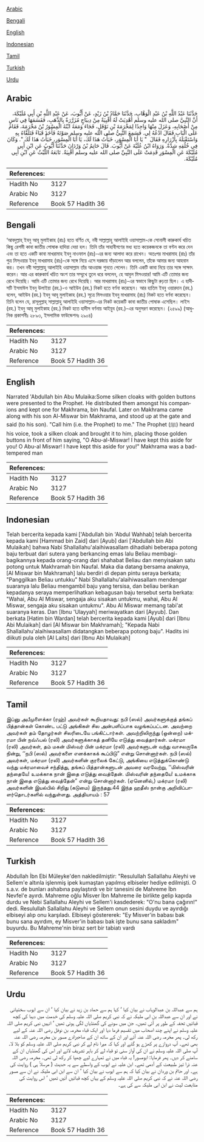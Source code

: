 [Arabic](#arabic)

[Bengali](#bengali)

[English](#english)

[Indonesian](#indonesian)

[Tamil](#tamil)

[Turkish](#turkish)

[Urdu](#urdu)

## Arabic


<div dir="rtl" lang="ar" style={{fontSize:'larger',backgroundColor:'#f8f9fa',padding:20}}>
حَدَّثَنَا عَبْدُ اللَّهِ بْنُ عَبْدِ الْوَهَّابِ، حَدَّثَنَا حَمَّادُ بْنُ زَيْدٍ، عَنْ أَيُّوبَ، عَنْ عَبْدِ اللَّهِ بْنِ أَبِي مُلَيْكَةَ، أَنَّ النَّبِيَّ صلى الله عليه وسلم أُهْدِيَتْ لَهُ أَقْبِيَةٌ مِنْ دِيبَاجٍ مُزَرَّرَةٌ بِالذَّهَبِ، فَقَسَمَهَا فِي نَاسٍ مِنْ أَصْحَابِهِ، وَعَزَلَ مِنْهَا وَاحِدًا لِمَخْرَمَةَ بْنِ نَوْفَلٍ، فَجَاءَ وَمَعَهُ ابْنُهُ الْمِسْوَرُ بْنُ مَخْرَمَةَ، فَقَامَ عَلَى الْبَابِ فَقَالَ ادْعُهُ لِي‏.‏ فَسَمِعَ النَّبِيُّ صلى الله عليه وسلم صَوْتَهُ فَأَخَذَ قَبَاءً فَتَلَقَّاهُ بِهِ وَاسْتَقْبَلَهُ بِأَزْرَارِهِ فَقَالَ ‏ "‏ يَا أَبَا الْمِسْوَرِ، خَبَأْتُ هَذَا لَكَ، يَا أَبَا الْمِسْوَرِ، خَبَأْتُ هَذَا لَكَ ‏"‏‏.‏ وَكَانَ فِي خُلُقِهِ شِدَّةٌ‏.‏ وَرَوَاهُ ابْنُ عُلَيَّةَ عَنْ أَيُّوبَ‏.‏ قَالَ حَاتِمُ بْنُ وَرْدَانَ حَدَّثَنَا أَيُّوبُ عَنِ ابْنِ أَبِي مُلَيْكَةَ عَنِ الْمِسْوَرِ قَدِمَتْ عَلَى النَّبِيِّ صلى الله عليه وسلم أَقْبِيَةٌ‏.‏ تَابَعَهُ اللَّيْثُ عَنِ ابْنِ أَبِي مُلَيْكَةَ‏.‏
</div>
<div style={{backgroundColor:'#f8f9fa',padding:20, marginBottom: 10}}><table> <thead> <tr> <th>References:</th> <th></th> </tr> </thead> <tbody><tr><td>Hadith No</td><td>3127</td></tr><tr><td>Arabic No</td><td>3127</td></tr><tr><td>Reference</td><td>Book 57 Hadith 36</td></tr></tbody></table></div>

## Bengali


<div dir="ltr" lang="bn" style={{fontSize:'larger',backgroundColor:'#f8f9fa',padding:20}}>
‘আবদুল্লাহ্ ইবনু আবূ মুলাইকাহ (রাঃ) হতে বর্ণিত যে, নবী সাল্লাল্লাহু আলাইহি ওয়াসাল্লাম-কে সোনালী কারুকার্য খচিত কিছু রেশমী কাবা জাতীয় পোষাক হাদিয়া দেয়া হল। তিনি তাঁর সাহাবীগণের মধ্য হতে কয়েকজনকে তা বণ্টন করে দেন এবং তা হতে একটি কাবা মাখরামাহ ইবনু নাওফাল (রাঃ)-এর জন্য আলাদা করে রাখেন। অতঃপর মাখরামাহ (রাঃ) তাঁর পুত্র মিস্ওয়ার ইবনু মাখরামাহ (রাঃ)-কে সঙ্গে নিয়ে এসে দরজায় দাঁড়ালেন আর বললেন, তাঁকে আমার জন্য আহবান কর। তখন নবী সাল্লাল্লাহু আলাইহি ওয়াসাল্লাম তাঁর আওয়াজ শুনতে পেলেন। তিনি একটি কাবা নিয়ে তার সঙ্গে সাক্ষাৎ করেন। আর এর কারুকার্য খচিত অংশ তার সম্মুখে তুলে ধরে বললেন, হে আবুল মিসওয়ার! আমি এটি তোমার জন্য রেখে দিয়েছি। আমি এটি তোমার জন্য রেখে দিয়েছি। আর মাখরামাহ (রাঃ)-এর স্বভাবে কিছুটা রুঢ়তা ছিল। এ হাদীসটি ইসমাঈল ইবনু উলাইয়া (রহ.)-ও আইউব (রহ.) নিকট হতে বর্ণনা করেছেন। আর হাতিম ইবনু ওয়ারদান (রহ.) বলেন, আইউব (রহ.) ইবনু আবূ মুলাইকাহ (রহ.) সূত্রে মিসওয়ার ইবনু মাখরামাহ (রাঃ) নিকট হতে বর্ণনা করেছেন। তিনি বলেন যে, রাসূলূল্লাহ্ সাল্লাল্লাহু আলাইহি ওয়াসাল্লাম-এর নিকট কয়েকটি কাবা জাতীয় পোষাক এসেছিল। লাইস (রহ.) ইবনু আবূ মুলাইকাহ (রহ.) নিকট হতে হাদীস বর্ণনায় আইয়ুব (রহ.)-এর অনুসরণ করেছেন। (২৫৯৯) (আধুনিক প্রকাশনীঃ ২৮৯৩, ইসলামিক ফাউন্ডেশনঃ ২৯০৪)
</div>
<div style={{backgroundColor:'#f8f9fa',padding:20, marginBottom: 10}}><table> <thead> <tr> <th>References:</th> <th></th> </tr> </thead> <tbody><tr><td>Hadith No</td><td>3127</td></tr><tr><td>Arabic No</td><td>3127</td></tr><tr><td>Reference</td><td>Book 57 Hadith 36</td></tr></tbody></table></div>

## English


<div dir="ltr" lang="en" style={{fontSize:'larger',backgroundColor:'#f8f9fa',padding:20}}>
Narrated 'Abdullah bin Abu Mulaika:Some silken cloaks with golden buttons were presented to the Prophet. He distributed them amongst his companions and kept one for Makhrama, bin Naufal. Later on Makhrama came along with his son Al-Miswar bin Makhrama, and stood up at the gate and said (to his son). "Call him (i.e. the Prophet) to me." The Prophet (ﷺ) heard his voice, took a silken cloak and brought it to him, placing those golden buttons in front of him saying, "O Abu-al-Miswar! I have kept this aside for you! O Abu-al Miswar! I have kept this aside for you!" Makhrama was a bad-tempered man
</div>
<div style={{backgroundColor:'#f8f9fa',padding:20, marginBottom: 10}}><table> <thead> <tr> <th>References:</th> <th></th> </tr> </thead> <tbody><tr><td>Hadith No</td><td>3127</td></tr><tr><td>Arabic No</td><td>3127</td></tr><tr><td>Reference</td><td>Book 57 Hadith 36</td></tr></tbody></table></div>

## Indonesian


<div dir="ltr" lang="id" style={{fontSize:'larger',backgroundColor:'#f8f9fa',padding:20}}>
Telah bercerita kepada kami ['Abdullah bin 'Abdul Wahhab] telah bercerita kepada kami [Hammad bin Zaid] dari [Ayub] dari ['Abdullah bin Abi Mulaikah] bahwa Nabi Shallallahu'alaihiwasallam dihadiahi beberapa potong baju terbuat dari sutera yang berkancing emas lalu Beliau membagi-bagikannya kepada orang-orang dari shahabat Beliau dan menyisakan satu potong untuk Makhramah bin Naufal. Maka dia datang bersama anaknya, [Al Miswar bin Makhramah] lalu berdiri di depan pintu seraya berkata; "Panggilkan Beliau untukku" Nabi Shallallahu'alaihiwasallam mendengar suaranya lalu Beliau mengambil baju yang tersisa, dan beliau berikan kepadanya seraya memperlihatkan kebagusan baju tersebut serta berkata: "Wahai, Abu Al Miswar, sengaja aku sisakan untukmu, wahai, Abu Al Miswar, sengaja aku sisakan untukmu". Abu Al Miswar memang tabi'at suaranya keras. Dan [Ibnu 'Ulayyah] meriwayatkan dari [Ayyub]. Dan berkata [Hatim bin Wardan] telah bercerita kepada kami [Ayub] dari [Ibnu Abi Mulaikah] dari [Al Miswar bin Makhramah]; "Kepada Nabi Shallallahu'alaihiwasallam didatangkan beberapa potong baju". Hadits ini diikuti pula oleh [Al Laits] dari [Ibnu Abi Mulaikah]
</div>
<div style={{backgroundColor:'#f8f9fa',padding:20, marginBottom: 10}}><table> <thead> <tr> <th>References:</th> <th></th> </tr> </thead> <tbody><tr><td>Hadith No</td><td>3127</td></tr><tr><td>Arabic No</td><td>3127</td></tr><tr><td>Reference</td><td>Book 57 Hadith 36</td></tr></tbody></table></div>

## Tamil


<div dir="ltr" lang="ta" style={{fontSize:'larger',backgroundColor:'#f8f9fa',padding:20}}>
இப்னு அபீமுளைக்கா (ரஹ்) அவர்கள் கூறியதாவது: நபி (ஸல்) அவர்களுக்குத் தங்கப் பித்தான்கள் கொண்ட பட்டு அங்கிகள் சில அன்பளிப்பாக வழங்கப்பட்டன. அவற்றை அவர்கள் தம் தோழர்கள் சிலரிடையே பங்கிட்டார்கள். அவற்றிலிருந்து (ஒன்றை) மக்ரமா பின் நவ்ஃபல் (ரலி) அவர்களுக்காகத் தனியே எடுத்து வைத்தார்கள். மக்ரமா (ரலி) அவர்கள், தம் மகன் மிஸ்வர் பின் மக்ரமா (ரலி) அவர்களுடன் வந்து வாசலருகே நின்று, ‘‘நபி (ஸல்) அவர்களை எனக்காகக் கூப்பிடு” என்று சொன்னார்கள். நபி (ஸல்) அவர்கள், மக்ரமா (ரலி) அவர்களின் குரலைக் கேட்டு, அங்கியை எடுத்துக்கொண்டு வந்து மக்ரமாவைச் சந்தித்து, தங்கப் பித்தான்களுடன் அவரை வரவேற்று, ‘‘மிஸ்வரின் தந்தையே! உமக்காக நான் இதை எடுத்து வைத்தேன். மிஸ்வரின் தந்தையே! உமக்காக நான் இதை எடுத்து வைத்தேன்” என்று சொன்னார்கள். (ஏனெனில்,) மக்ரமா (ரலி) அவர்களின் இயல்பில் சிறிது (கடுமை) இருந்தது.44 இந்த ஹதீஸ் நான்கு அறிவிப்பாளர்தொடர்களில் வந்துள்ளது. அத்தியாயம் : 57
</div>
<div style={{backgroundColor:'#f8f9fa',padding:20, marginBottom: 10}}><table> <thead> <tr> <th>References:</th> <th></th> </tr> </thead> <tbody><tr><td>Hadith No</td><td>3127</td></tr><tr><td>Arabic No</td><td>3127</td></tr><tr><td>Reference</td><td>Book 57 Hadith 36</td></tr></tbody></table></div>

## Turkish


<div dir="ltr" lang="tr" style={{fontSize:'larger',backgroundColor:'#f8f9fa',padding:20}}>
Abdullah İbn Ebi Müleyke'den nakledilmiştir: "Resulullah Sallallahu Aleyhi ve Sellem'e altınla işlenmiş ipek kumaştan yapılmış elbiseler hediye edilmişti. O s.a.v. de bunları ashabına paylaştırdı ve bir tanesini de Mahreme İbn Nevfel'e ayırdı. Mahreme oğlu Misver İbn Mahreme ile birlikte gelip kapıda durdu ve Nebi Sallallahu Aleyhi ve Sellem'i kasdederek: "O'nu bana çağırın!" dedi. Resulullah Sallallahu Aleyhi ve Sellem onun sesini duydu ve ayırdığı elbiseyi alıp onu karşıladı. Elbiseyi göstererek: "Ey Misver'in babası bak bunu sana ayırdım, ey Misver'in babası bak işte bunu sana sakladım" buyurdu. Bu Mahreme'nin biraz sert bir tabiatı vardı
</div>
<div style={{backgroundColor:'#f8f9fa',padding:20, marginBottom: 10}}><table> <thead> <tr> <th>References:</th> <th></th> </tr> </thead> <tbody><tr><td>Hadith No</td><td>3127</td></tr><tr><td>Arabic No</td><td>3127</td></tr><tr><td>Reference</td><td>Book 57 Hadith 36</td></tr></tbody></table></div>

## Urdu


<div dir="rtl" lang="ur" style={{fontSize:'larger',backgroundColor:'#f8f9fa',padding:20}}>
ہم سے عبداللہ بن عبدالوہاب نے بیان کیا ‘ کہا ہم سے حماد بن زید نے بیان کیا ‘ ان سے ایوب سختیانی نے اور ان سے عبداللہ بن ابی ملیکہ نے کہ نبی کریم صلی اللہ علیہ وسلم کی خدمت میں دیبا کی کچھ قبائیں تحفہ کے طور پر آئی تھیں۔ جن میں سونے کی گھنڈیاں لگی ہوئی تھیں ‘ انہیں نبی کریم صلی اللہ علیہ وسلم نے اپنے چند اصحاب میں تقسیم فرما دیا اور ایک قباء مخرمہ بن نوفل رضی اللہ عنہ کے لیے رکھ لی۔ پھر مخرمہ رضی اللہ عنہ آئے اور ان کے ساتھ ان کے صاحبزادے مسور بن مخرمہ رضی اللہ عنہ بھی تھے۔ آپ دروازے پر کھڑے ہو گئے اور کہا کہ میرا نام لے کر نبی کریم صلی اللہ علیہ وسلم کو بلا لا۔ آپ صلی اللہ علیہ وسلم نے ان کی آواز سنی تو قباء لے کر باہر تشریف لائے اور اس کی گھنڈیاں ان کے سامنے کر دیں۔ پھر فرمایا: ابومسور! یہ قباء میں نے تمہارے لیے چھپا کر رکھ لی تھی۔ مخرمہ رضی اللہ عنہ ذرا تیز طبیعت کے آدمی تھے۔ ابن علیہ نے ایوب کے واسطے سے یہ حدیث ( مرسلاً ہی ) روایت کی ہے۔ اور حاتم بن وردان نے بیان کیا کہ ہم سے ایوب نے بیان کیا ‘ ان سے ابن ابی ملیکہ نے ان سے مسور رضی اللہ عنہ نے کہ نبی کریم صلی اللہ علیہ وسلم کے یہاں کچھ قبائیں آئیں تھیں ‘ اس روایت کی متابعت لیث نے ابن ابی ملیکہ سے کی ہے۔
</div>
<div style={{backgroundColor:'#f8f9fa',padding:20, marginBottom: 10}}><table> <thead> <tr> <th>References:</th> <th></th> </tr> </thead> <tbody><tr><td>Hadith No</td><td>3127</td></tr><tr><td>Arabic No</td><td>3127</td></tr><tr><td>Reference</td><td>Book 57 Hadith 36</td></tr></tbody></table></div>